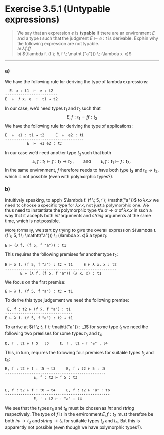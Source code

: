 # Exercise 3.5.1 (Untypable expressions)

> We say that an expression $e$ is **typable** if there are an environment $E$ and a type $t$ such that the judgment $E \vdash e : t$ is derivable.
> Explain why the following expression are not typable.  
> a) $\lambda f. f f$  
> b) $(\lambda f. (f \; 5, f \; \mathtt{"a"})) \; (\lambda x. x)$

---

### a)

We have the following rule for deriving the type of lambda expressions:
```text
  E, x : t1  ⊢  e : t2
------------------------
E  ⊢  λ x. e  :  t1 → t2
```
In our case, we’d need types $t_1$ and $t_2$ such that
$$
  E, f : t_1  \vdash  f f : t_2
$$
We have the following rule for deriving the type of applications:
```text
E  ⊢  e1 : t1 → t2     E  ⊢  e2 : t1
------------------------------------
          E  ⊢  e1 e2 : t2
```
In our case we’d need another type $t_3$ such that both
$$
  E, f : t_1  \vdash  f : t_3 \to t_2 \,,
  \qquad\text{and}\qquad
  E, f : t_1  \vdash  f : t_3 \,.
$$
In the same environment, $f$ therefore needs to have both type $t_3$ and $t_3 \to t_2$, which is not possible (even with polymorphic types?).

### b)

Intuitively speaking, to apply $\lambda f. (f \; 5, f \; \mathtt{"a"})$ to $\lambda x. x$ we need to choose a specific type for $\lambda x. x$, not just a polymorphic one.
We thus need to instantiate the polymorphic type $\forall \alpha. \alpha \to \alpha$ of $λ x. x$ in such a way that it accepts both $\mathit{int}$ arguments and $\mathit{string}$ arguments at the same time, which is not possible.

More formally, we start by trying to give the overall expression $(\lambda f. (f \; 5, f \; \mathtt{"a"})) \; (\lambda x. x)$ a type $t_1$:
```text
E ⊢ (λ f. (f 5, f "a")) : t1
```
This requires the following premises for another type $t_2$:
```text
E ⊢ λ f. (f 5, f "a") : t2 → t1     E ⊢ λ x. x : t2
---------------------------------------------------
       E ⊢ (λ f. (f 5, f "a")) (λ x. x) : t1
```
We focus on the first premise:
```text
E ⊢ λ f. (f 5, f "a") : t2 → t1
```
To derive this type judgement we need the following premise:
```text
 E, f : t2 ⊢ (f 5, f "a") : t1
-------------------------------
E ⊢ λ f. (f 5, f "a") : t2 → t1
```
To arrive at $(f \; 5, f \; \mathtt{"a"}) : t_1$ for some type $t_1$ we need the following two premises for some types $t_3$ and $t_4$:
```text
E, f : t2 ⊢ f 5 : t3     E, f : t2 ⊢ f "a" : t4
```
This, in turn, requires the following four premises for suitable types $t_5$ and $t_6$:
```text
E, f : t2 ⊢ f : t5 → t3     E, f : t2 ⊢ 5 : t5
----------------------------------------------
             E, f : t2 ⊢ f 5 : t3


E, f : t2 ⊢ f : t6 → t4     E, f : t2 ⊢ "a" : t6
------------------------------------------------
             E, f : t2 ⊢ f "a" : t4
```
We see that the types $t_5$ and $t_6$ must be chosen as $\mathit{int}$ and $\mathit{string}$ respectively.
The type of $f$ is in the environment $E, f : t_2$ must therefore be both $\mathit{int} \to t_3$ and $\mathit{string} \to t_4$ for suitable types $t_3$ and $t_4$.
But this is apparently not possible (even though we have polymorphic types?).
